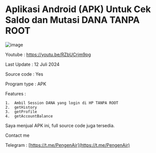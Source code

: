 # Aplikasi Android (APK) Untuk Cek Saldo dan Mutasi DANA TANPA ROOT

![image](https://i.ibb.co.com/TBy9W7Y/photo-2024-07-13-00-04-13.jpg)

Youtube : https://youtu.be/RZbUCrjm9pg

Last Update : 12 Juli 2024

Source code : Yes

Program type : APK

Features :

    1.  Ambil Session DANA yang login di HP TANPA ROOT
    2.  getHistory
    3.  getProfile
    4.  getAccountBalance

Saya menjual APK ini, full source code juga tersedia.

Contact me

Telegram : [https://t.me/PengenAir](https://t.me/PengenAir)
